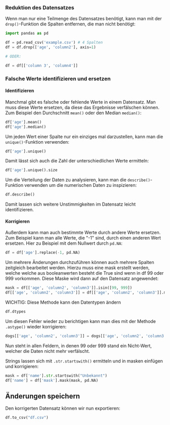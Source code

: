 ### Reduktion des Datensatzes

Wenn man nur eine Teilmenge des Datensatzes benötigt, kann man mit der `drop()`-Funktion die Spalten entfernen, die man nicht benötigt:

```python
import pandas as pd

df = pd.read_csv('example.csv') # 4 Spalten
df = df.drop(['age', 'column2'], axis=1)

# ODER: 

df = df[['column 3', 'column4']]
```

### Falsche Werte identifizieren und ersetzen

#### Identifizieren

Manchmal gibt es falsche oder fehlende Werte in einem Datensatz. Man muss diese Werte ersetzen, da diese das Ergebnisse verfälschen können. Zum Beispiel den Durchschnitt `mean()` oder den Median `median()`:

```python
df['age'].mean()
df['age'].median()
```

Um jeden Wert einer Spalte nur ein einziges mal darzustellen, kann man die `unique()`-Funktion verwenden:

```python
df['age'].unique()
```

Damit lässt sich auch die Zahl der unterschiedlichen Werte ermitteln:

```python
df['age'].unique().size
```

Um die Verteilung der Daten zu analysieren, kann man die `describe()`-Funktion verwenden um die numerischen Daten zu inspizieren:

```python
df.describe()
```

Damit lassen sich weitere Unstimmigkeiten im Datensatz leicht identifizieren. 

#### Korrigieren

Außerdem kann man auch bestimmte Werte durch andere Werte ersetzen. Zum Beispiel kann man alle Werte, die "-1" sind, durch einen anderen Wert ersetzen. Hier zu Beispiel mit dem Nullwert durch `pd.NA`:

```python
df = df['age'].replace(-1, pd.NA)
```

Um mehrere Änderungen durchzuführen können auch mehrere Spalten zeitgleich bearbeitet werden. Hierzu muss eine mask erstellt werden, welche welche aus booleanwerten besteht die True sind wenn in df 99 oder 999 vorkommen. Diese Maske wird dann auf den Datensatz angewendet: 

```python
mask = df[['age', 'column2', 'column3']].isin([99, 999])
df[['age', 'column2', 'column3']] = df[['age', 'column2', 'column3']].mask(mask, pd.NA)
```

WICHTIG: Diese Methode kann den Datentypen ändern

```python
df.dtypes
```

Um diesen Fehler wieder zu berichtigen kann man dies mit der Methode `.astype()` wieder korrigieren:

```python
dogs[['age', 'column2', 'column3']] = dogs[['age', 'column2', 'column3']].astype('Int64')
```

Nun steht in allen Feldern, in denen 99 oder 999 stand ein Nicht-Wert, welcher die Daten nicht mehr verfälscht.

Strings lassen sich mit `.str.startswith()` ermitteln und in masken einfügen und korrigieren:

```python
mask = df['name'].str.startswith("Unbekannt")
df['name'] = df['mask'].mask(mask, pd.NA)
```

## Änderungen speichern

Den korrigerten Datensatz können wir nun exportieren:

```python
df.to_csv("df.csv")
```
